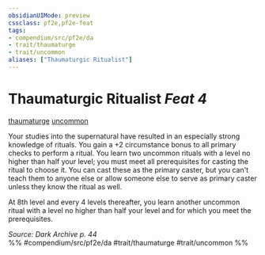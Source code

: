 ```yaml
---
obsidianUIMode: preview
cssclass: pf2e,pf2e-feat
tags:
- compendium/src/pf2e/da
- trait/thaumaturge
- trait/uncommon
aliases: ["Thaumaturgic Ritualist"]
---
```

# Thaumaturgic Ritualist  *Feat 4*  
[thaumaturge](rules/traits/thaumaturge-da.md "Thaumaturge Class Trait")  [uncommon](rules/traits/uncommon.md "Uncommon Rarity Trait")  


Your studies into the supernatural have resulted in an especially strong knowledge of rituals. You gain a +2 circumstance bonus to all primary checks to perform a ritual. You learn two uncommon rituals with a level no higher than half your level; you must meet all prerequisites for casting the ritual to choose it. You can cast these as the primary caster, but you can't teach them to anyone else or allow someone else to serve as primary caster unless they know the ritual as well.

At 8th level and every 4 levels thereafter, you learn another uncommon ritual with a level no higher than half your level and for which you meet the prerequisites.

*Source: Dark Archive p. 44*  
%% #compendium/src/pf2e/da #trait/thaumaturge #trait/uncommon %%